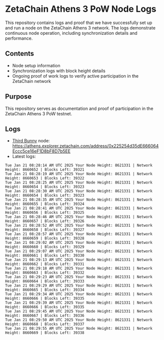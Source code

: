 # ZetaChain Athens 3 PoW Node Logs
This repository contains logs and proof that we have successfully set up and run a node on the ZetaChain Athens 3 network. The logs demonstrate continuous node operation, including synchronization details and performance.

## Contents
- Node setup information
- Synchronization logs with block height details
- Ongoing proof of work logs to verify active participation in the ZetaChain network

## Purpose
This repository serves as documentation and proof of participation in the ZetaChain Athens 3 PoW testnet.

## Logs

- [Third Bunny](https://thirdbunny.xyz/) node: https://athens.explorer.zetachain.com/address/0x225254d35dE666064Eccc5ce16eF1D8bF8D7b5EE
- Latest logs:
```
Tue Jan 21 08:28:14 AM UTC 2025 Your Node Height: 8621331 | Network Height: 8660652 | Blocks Left: 39321
Tue Jan 21 08:28:19 AM UTC 2025 Your Node Height: 8621331 | Network Height: 8660653 | Blocks Left: 39322
Tue Jan 21 08:28:25 AM UTC 2025 Your Node Height: 8621331 | Network Height: 8660654 | Blocks Left: 39323
Tue Jan 21 08:28:30 AM UTC 2025 Your Node Height: 8621331 | Network Height: 8660654 | Blocks Left: 39323
Tue Jan 21 08:28:35 AM UTC 2025 Your Node Height: 8621331 | Network Height: 8660655 | Blocks Left: 39324
Tue Jan 21 08:28:41 AM UTC 2025 Your Node Height: 8621331 | Network Height: 8660656 | Blocks Left: 39325
Tue Jan 21 08:28:46 AM UTC 2025 Your Node Height: 8621331 | Network Height: 8660657 | Blocks Left: 39326
Tue Jan 21 08:28:52 AM UTC 2025 Your Node Height: 8621331 | Network Height: 8660658 | Blocks Left: 39327
Tue Jan 21 08:28:57 AM UTC 2025 Your Node Height: 8621331 | Network Height: 8660659 | Blocks Left: 39328
Tue Jan 21 08:29:02 AM UTC 2025 Your Node Height: 8621331 | Network Height: 8660660 | Blocks Left: 39329
Tue Jan 21 08:29:07 AM UTC 2025 Your Node Height: 8621331 | Network Height: 8660661 | Blocks Left: 39330
Tue Jan 21 08:29:13 AM UTC 2025 Your Node Height: 8621331 | Network Height: 8660662 | Blocks Left: 39331
Tue Jan 21 08:29:18 AM UTC 2025 Your Node Height: 8621331 | Network Height: 8660663 | Blocks Left: 39332
Tue Jan 21 08:29:23 AM UTC 2025 Your Node Height: 8621331 | Network Height: 8660664 | Blocks Left: 39333
Tue Jan 21 08:29:29 AM UTC 2025 Your Node Height: 8621331 | Network Height: 8660665 | Blocks Left: 39334
Tue Jan 21 08:29:34 AM UTC 2025 Your Node Height: 8621331 | Network Height: 8660666 | Blocks Left: 39335
Tue Jan 21 08:29:39 AM UTC 2025 Your Node Height: 8621331 | Network Height: 8660666 | Blocks Left: 39335
Tue Jan 21 08:29:45 AM UTC 2025 Your Node Height: 8621331 | Network Height: 8660667 | Blocks Left: 39336
Tue Jan 21 08:29:50 AM UTC 2025 Your Node Height: 8621331 | Network Height: 8660668 | Blocks Left: 39337
Tue Jan 21 08:29:55 AM UTC 2025 Your Node Height: 8621331 | Network Height: 8660669 | Blocks Left: 39338
```
